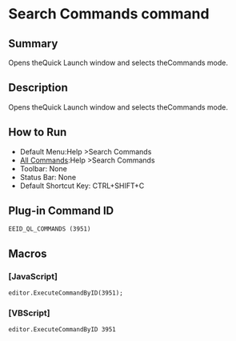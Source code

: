# Search Commands command

## Summary

Opens theQuick Launch window and selects theCommands mode.

## Description

Opens theQuick Launch window and selects theCommands mode.

## How to Run

- Default Menu:Help \>Search Commands
- [All Commands](all_commands):Help \>Search Commands
- Toolbar: None
- Status Bar: None
- Default Shortcut Key: CTRL+SHIFT+C

## Plug-in Command ID

```
EEID_QL_COMMANDS (3951)```

## Macros

### \[JavaScript\]

```
editor.ExecuteCommandByID(3951);
```

### \[VBScript\]

```
editor.ExecuteCommandByID 3951
```
